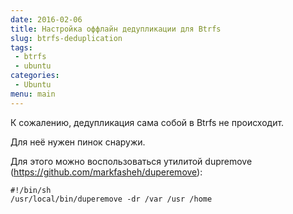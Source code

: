 ```yaml
---
date: 2016-02-06
title: Настройка оффлайн дедупликации для Btrfs
slug: btrfs-deduplication
tags:
 - btrfs
 - ubuntu
categories:
 - Ubuntu
menu: main
---
```


К сожалению, дедупликация сама собой в Btrfs не происходит.

Для неё нужен пинок снаружи.

Для этого можно воспользоваться утилитой dupremove (https://github.com/markfasheh/duperemove):
```
#!/bin/sh
/usr/local/bin/duperemove -dr /var /usr /home
```
<!--more-->